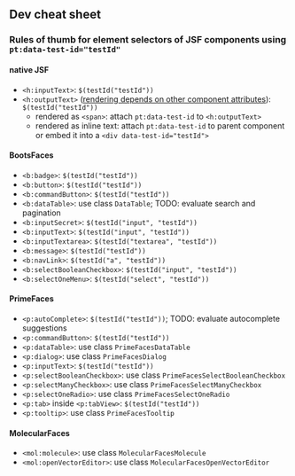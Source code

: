 ## Dev cheat sheet
### Rules of thumb for element selectors of JSF components using `pt:data-test-id="testId"`
#### native JSF
* `<h:inputText>`: `$(testId("testId"))`
* `<h:outputText>` ([rendering depends on other component attributes](https://docs.oracle.com/javaee/7/javaserver-faces-2-2/vdldocs-facelets/h/outputText.html)): `$(testId("testId"))`
  * rendered as `<span>`: attach `pt:data-test-id` to `<h:outputText>`
  * rendered as inline text: attach `pt:data-test-id` to parent component or embed it into a `<div data-test-id="testId">`

#### BootsFaces
* `<b:badge>`: `$(testId("testId"))`
* `<b:button>`: `$(testId("testId"))`
* `<b:commandButton>`: `$(testId("testId"))`
* `<b:dataTable>`: use class `DataTable`; TODO: evaluate search and pagination
* `<b:inputSecret>`: `$(testId("input", "testId"))`
* `<b:inputText>`: `$(testId("input", "testId"))`
* `<b:inputTextarea>`: `$(testId("textarea", "testId"))`
* `<b:message>`: `$(testId("testId"))`
* `<b:navLink>`: `$(testId("a", "testId"))`
* `<b:selectBooleanCheckbox>`: `$(testId("input", "testId"))`
* `<b:selectOneMenu>`: `$(testId("select", "testId"))`

#### PrimeFaces
* `<p:autoComplete>`: `$(testId("testId"))`; TODO: evaluate autocomplete suggestions
* `<p:commandButton>`: `$(testId("testId"))`
* `<p:dataTable>`: use class `PrimeFacesDataTable`
* `<p:dialog>`: use class `PrimeFacesDialog`
* `<p:inputText>`: `$(testId("testId"))`
* `<p:selectBooleanCheckbox>`: use class `PrimeFacesSelectBooleanCheckbox`
* `<p:selectManyCheckbox>`: use class `PrimeFacesSelectManyCheckbox`
* `<p:selectOneRadio>`: use class `PrimeFacesSelectOneRadio`
* `<p:tab>` inside `<p:tabView>`: `$(testId("testId"))`
* `<p:tooltip>`: use class `PrimeFacesTooltip`

#### MolecularFaces
* `<mol:molecule>`: use class `MolecularFacesMolecule`
* `<mol:openVectorEditor>`: use class `MolecularFacesOpenVectorEditor`